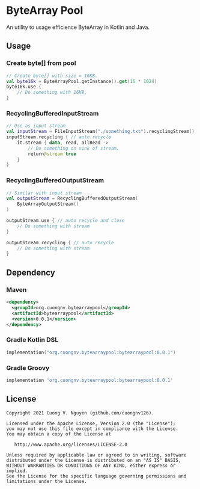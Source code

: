 # ByteArray Pool
An utility to usage efficience ByteArray in Kotlin and Java.

## Usage
### Create byte[] from pool
```kotlin
// Create byte[] with size = 16KB.
val byte16k = ByteArrayPool.getInstance().get(16 * 1024)
byte16k.use {
    // Do something with 16KB.
}
```
### RecyclingBufferedInputStream
```kotlin
// Use as input stream
val inputStream = FileInputStream("./something.txt").recyclingStream()
inputStream.recycling { // auto recycle
    it.stream { data, read, allRead ->
        // Do something on sink of stream.
        return@stream true
    }
}
```
### RecyclingBufferedOutputStream
```kotlin
// Similar with input stream
val outputStream = RecyclingBufferedOutputStream(
    ByteArrayOutputStream()
)

outputStream.use { // auto recycle and close
    // Do something with stream
}

outputStream.recycling { // auto recycle
    // Do something with stream
}
```

## Dependency

### Maven
```xml
<dependency>
  <groupId>org.cuongnv.bytearraypool</groupId>
  <artifactId>bytearraypool</artifactId>
  <version>0.0.1</version>
</dependency>
```

### Gradle Kotlin DSL
```kotlin
implementation("org.cuongnv.bytearraypool:bytearraypool:0.0.1")

```
### Gradle Groovy
```groovy
implementation 'org.cuongnv.bytearraypool:bytearraypool:0.0.1'
```

## License
```
Copyright 2021 Cuong V. Nguyen (github.com/cuongnv126).

Licensed under the Apache License, Version 2.0 (the "License");
you may not use this file except in compliance with the License.
You may obtain a copy of the License at

   http://www.apache.org/licenses/LICENSE-2.0

Unless required by applicable law or agreed to in writing, software
distributed under the License is distributed on an "AS IS" BASIS,
WITHOUT WARRANTIES OR CONDITIONS OF ANY KIND, either express or implied.
See the License for the specific language governing permissions and
limitations under the License.
```
